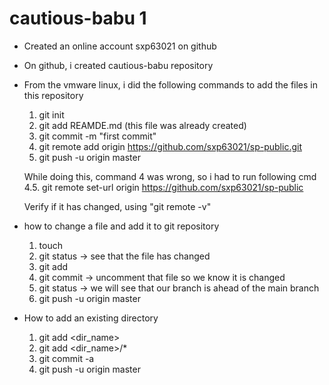 # cautious-babu 1

* Created an online account sxp63021 on github
* On github, i created cautious-babu repository

* From the vmware linux, i did the following commands to 
  add the files in this repository

  1. git init
  2. git add REAMDE.md (this file was already created)
  3. git commit -m "first commit"
  4. git remote add origin https://github.com/sxp63021/sp-public.git
  5. git push -u origin master

  While doing this, command 4 was wrong, so i had to run following cmd
  4.5. git remote set-url origin https://github.com/sxp63021/sp-public

  Verify if it has changed, using "git remote -v"

* how to change a file and add it to git repository
  1. touch <file>
  2. git status -> see that the file has changed
  3. git add <file>
  4. git commit -> uncomment that file so we know it is changed
  5. git status -> we will see that our branch is ahead of the main branch
  6. git push -u origin master

* How to add an existing directory
  1. git add <dir_name>
  2. git add <dir_name>/*
  3. git commit -a
  4. git push -u origin master




